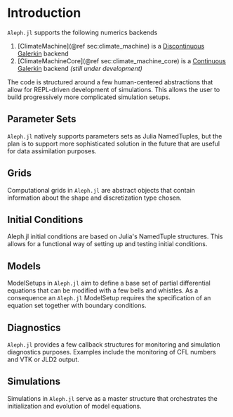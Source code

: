 # Introduction
```Aleph.jl``` supports the following numerics backends 
1. [ClimateMachine](@ref sec:climate_machine) is a [Discontinuous Galerkin](https://github.com/CliMA/ClimateMachine.jl) backend
2. [ClimateMachineCore](@ref sec:climate_machine_core) is a [Continuous Galerkin](https://github.com/CliMA/ClimateMachineCore.jl) backend *(still under development)*

The code is structured around a few human-centered abstractions that allow for REPL-driven development of simulations. This allows the user to build progressively more complicated simulation setups.

## Parameter Sets
```Aleph.jl``` natively supports parameters sets as Julia NamedTuples, but the plan is to support more sophisticated solution in the future that are useful for data assimilation purposes.

## Grids
Computational grids in ```Aleph.jl``` are abstract objects that contain information about the shape and discretization type chosen. 

## Initial Conditions 
Aleph.jl initial conditions are based on Julia's NamedTuple structures. This allows for a functional way of setting up and testing initial conditions.

## Models
ModelSetups in ```Aleph.jl``` aim to define a base set of partial differential equations that can be modified with a few bells and whistles. As a consequence an ```Aleph.jl``` ModelSetup requires the specification of an equation set together with boundary conditions.

## Diagnostics
```Aleph.jl``` provides a few callback structures for monitoring and simulation diagnostics purposes. Examples include the monitoring of CFL numbers and VTK or JLD2 output.

## Simulations
Simulations in ```Aleph.jl``` serve as a master structure that orchestrates the initialization and evolution of model equations.